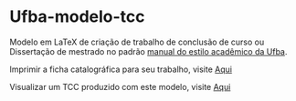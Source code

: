 # Ufba-modelo-tcc
Modelo em LaTeX de criação de trabalho de conclusão de curso ou Dissertação de mestrado no padrão [manual do estilo acadêmico da Ufba](https://repositorio.ufba.br/ri/bitstream/ufba/143/4/Manual%20de%20estilo%20academico.pdf).

Imprimir a ficha catalográfica para seu trabalho, visite [Aqui](https://sibi.ufba.br/modelo-de-ficha-catalografica-geracao-automatica)

Visualizar um TCC produzido com este modelo, visite [Aqui](https://repositorio.ufba.br/ri/bitstream/ri/27163/1/TCC_Carlos_Magno.pdf)
